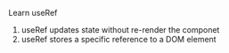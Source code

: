 Learn useRef

1. useRef updates state without re-render the componet
2. useRef stores a specific reference to a DOM element
